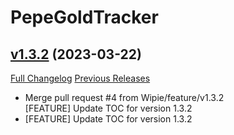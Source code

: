 # PepeGoldTracker

## [v1.3.2](https://github.com/Wipie/PepeGoldTracker/tree/v1.3.2) (2023-03-22)
[Full Changelog](https://github.com/Wipie/PepeGoldTracker/compare/v1.3.1...v1.3.2) [Previous Releases](https://github.com/Wipie/PepeGoldTracker/releases)

- Merge pull request #4 from Wipie/feature/v1.3.2  
    [FEATURE] Update TOC for version 1.3.2  
- [FEATURE] Update TOC for version 1.3.2  

